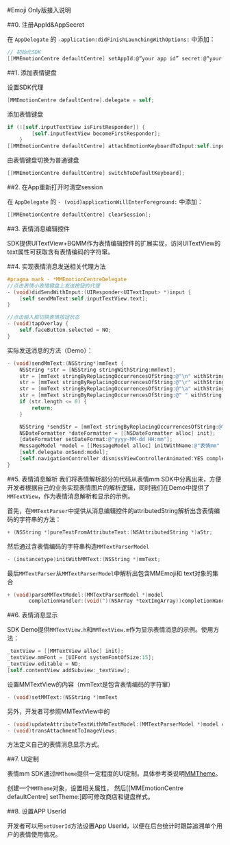 #Emoji Only版接入说明


##0. 注册AppId&AppSecret

在 `AppDelegate` 的 `-application:didFinishLaunchingWithOptions:` 中添加：

```objectivec
// 初始化SDK
[[MMEmotionCentre defaultCentre] setAppId:@“your app id” secret:@“your secret”]
```

##1. 添加表情键盘

设置SDK代理

```objectivec
[MMEmotionCentre defaultCentre].delegate = self;
```

添加表情键盘

```objectivec
if (![self.inputTextView isFirstResponder]) {
        [self.inputTextView becomeFirstResponder];
    }
[[MMEmotionCentre defaultCentre] attachEmotionKeyboardToInput:self.inputTextView];
```

由表情键盘切换为普通键盘

```objectivec
[[MMEmotionCentre defaultCentre] switchToDefaultKeyboard];
```

##2. 在App重新打开时清空session

在 `AppDelegate` 的 `- (void)applicationWillEnterForeground:` 中添加：

```objectivec
[[MMEmotionCentre defaultCentre] clearSession];
```

##3. 表情消息编辑控件

SDK提供UITextView+BQMM作为表情编辑控件的扩展实现，访问UITextView的text属性可获取含有表情编码的字符窜。

##4. 实现表情消息发送相关代理方法

```objectivec
#pragma mark - *MMEmotionCentreDelegate
//点击表情小表情键盘上发送按钮的代理
- (void)didSendWithInput:(UIResponder<UITextInput> *)input {
    [self sendMmText:self.inputTextView.text];
}

//点击输入框切换表情按钮状态
- (void)tapOverlay {
    self.faceButton.selected = NO;
}
```

实际发送消息的方法（Demo）：

```objectivec
- (void)sendMmText:(NSString*)mmText {
    NSString *str = [NSString stringWithString:mmText];
    str = [mmText stringByReplacingOccurrencesOfString:@"\n" withString:@""];
    str = [mmText stringByReplacingOccurrencesOfString:@"\r" withString:@""];
    str = [mmText stringByReplacingOccurrencesOfString:@"\a" withString:@""];
    str = [mmText stringByReplacingOccurrencesOfString:@" " withString:@""];
    if (str.length <= 0) {
        return;
    }

    NSString *sendStr = [mmText stringByReplacingOccurrencesOfString:@"\a" withString:@""];
    NSDateFormatter *dateFormatter = [[NSDateFormatter alloc] init];
    [dateFormatter setDateFormat:@"yyyy-MM-dd HH:mm"];
    MessageModel *model = [[MessageModel alloc] initWithName:@"表情mm" time:[dateFormatter stringFromDate:[NSDate date]] text:sendStr ext:nil];
    [self.delegate onSend:model];
    [self.navigationController dismissViewControllerAnimated:YES completion:nil];
}

```

##5. 表情消息解析
我们将表情解析部分的代码从表情mm SDK中分离出来，方便开发者根据自己的业务实现表情图片的解析逻辑，同时我们在Demo中提供了`MMTextView`，作为表情消息解析和显示的示例。

首先，在`MMTextParser`中提供从消息编辑控件的attributedString解析出含表情编码的字符串的方法：

```objectivec
+ (NSString *)pureTextFromAttributeText:(NSAttributedString *)aStr;
```

然后通过含表情编码的字符串构造`MMTextParserModel`

```objectivec
- (instancetype)initWithMMText:(NSString *)mmText;
```

最后`MMTextParser`从`MMTextParserModel`中解析出包含MMEmoji和 text对象的集合

```objectivec
+ (void)parseMMTextModel:(MMTextParserModel *)model
       completionHandler:(void(^)(NSArray *textImgArray))completionHandler;
```

##6. 表情消息显示

SDK Demo提供`MMTextView.h`和`MMTextView.m`作为显示表情消息的示例。使用方法：

```objectivec
_textView = [[MMTextView alloc] init];
_textView.mmFont = [UIFont systemFontOfSize:15];
_textView.editable = NO;
[self.contentView addSubview:_textView];
```

设置MMTextView的内容（mmText是包含表情编码的字符窜）

```objectivec
- (void)setMMText:(NSString *)mmText
```

另外，开发者可参照MMTextView中的

```objectivec
- (void)updateAttributeTextWithMmTextModel:(MMTextParserModel *)model completionHandler:(void(^)(void))completionHandler;
- (void)transAttachmentToImageViews;
```
 方法定义自己的表情消息显示方式。


##7. UI定制

表情mm SDK通过`MMTheme`提供一定程度的UI定制。具体参考类说明[MMTheme](../class_reference/README.md)。

创建一个`MMTheme`对象，设置相关属性， 然后[[MMEmotionCentre defaultCentre] setTheme:]即可修改商店和键盘样式。


##8. 设置APP UserId

开发者可以用`setUserId`方法设置App UserId，以便在后台统计时跟踪追溯单个用户的表情使用情况。

